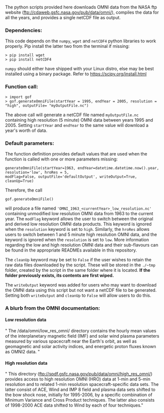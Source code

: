 The python scripts provided here downloads OMNI data from the NASA ftp website (ftp://cdaweb.gsfc.nasa.gov/pub/data/omni/), compiles the data for all the years, and provides a single netCDF file as output.

### Dependencies:

This code depends on the `numpy`, `wget` and `netCDF4` python libraries to work properly. Pip install the latter two from the terminal if missing:

```
> pip install wget
> pip install netCDF4
```
`numpy` should either have shipped with your Linux distro, else may be best installed using a binary package. Refer to https://scipy.org/install.html

### Function call:
```
> import gof
> gof.generateOmniFile(startYear = 1995, endYear = 2005, resolution = "high", outputFile= "myOutputFile.nc")
```
The above call will generate a netCDF file named ```myOutputFile.nc``` containing high resolution (5 minute) OMNI data between years 1995 and 2005. Setting ```startYear``` and ```endYear``` to the same value will download a year's worth of data.

### Default parameters:
The function definition provides default values that are used when the function is called with one or more parameters missing:
```
generateOmniFile(startYear=1963, endYear=datetime.datetime.now().year, resolution='low', hroRes = 5,
modFlag=False, outputFile='defaultOutput', writeOutput=True, cleanUp=True)
```
Therefore, the call
```
gof.generateOmniFile()
```
will produce a file named ```'OMNI_1963_<currentYear>_low_resolution.nc'``` containing unmodified low resolution OMNI data from 1963 to the current year. The ```modFlag``` keyword allows the user to switch between the original and derived low resolution OMNI data products. This keyword is ignored when the ```resolution``` keyword is set to ```high```. Similarly, the ```hroRes``` allows users to switch between 1 and 5 minute high resolution OMNI data, and the keyword is ignored when the ```resolution``` is set to ```low```. More information regarding the low and high resolution OMNI data and their sub-flavours can be found in the appropriate READMEs available in this repository.

The ```cleanUp``` keyword may be set to ```False``` if the user wishes to retain the raw data files downloaded by the script. These will be stored in the ```./~tmp``` folder, created by the script in the same folder where it is located. **If the folder previously exists, its contents are first wiped.**

The ```writeOutput``` keyword was added for users who may want to download the OMNI data using this script but not want a netCDF file to be generated. Setting both ```writeOutput``` and ```cleanUp``` to ```False``` will allow users to do this.


### A blurb from the OMNI documentation:

#### Low resolution data
" 	The /data/omni/low_res_omni/ directory contains the hourly mean values of the interplanetary magnetic  field (IMF) and solar wind plasma parameters measured by various spacecraft near the Earth's orbit, as well as geomagnetic and solar activity indices, and energetic proton fluxes known as OMNI2 data. "

#### High resolution data
 "  This directory (ftp://spdf.gsfc.nasa.gov/pub/data/omni/high_res_omni/) provides access to high resolution OMNI (HRO) data at 1-min and 5-min resolution and to related 1-min resolution spacecraft-specific data sets.  The latter consist of ACE, Wind and IMP 8 field and plasma data sets shifted to the bow shock nose, initially for 1995-2006, by a specific combination of Minimum Variance and Cross Product techniques. The latter also consists of 1998-2000 ACE data shifted to Wind by each of four techniques."
